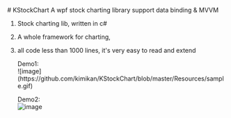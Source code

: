 
<html>

<body>
	<p>
	# KStockChart
A wpf stock charting library support data binding &amp; MVVM

1. Stock charting lib, written in c#
2. A whole framework for charting, 
3. all code less than 1000 lines, it's very easy to read and extend
	</p>
	
	<p>
	Demo1:<br/>![image](https://github.com/kimikan/KStockChart/blob/master/Resources/sample.gif)
	
	Demo2:<br/>
	![image](https://github.com/kimikan/KStockChart/blob/master/Resources/sample.gif)
	</p>
</body>
</html>


